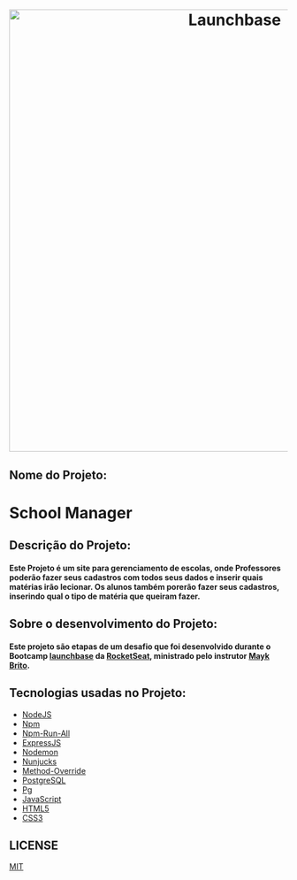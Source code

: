 <h1 align="center">
    <img alt="Launchbase" src="https://github.com/gibifyOfficial/School-Manager/blob/master/public/assets/school-manager.svg" width="800px"/>
</h1>

 ## Nome do Projeto:
 # School Manager
 ## Descrição do Projeto:
 #### Este Projeto é um site para gerenciamento de escolas, onde Professores poderão fazer seus cadastros com todos seus dados e inserir quais matérias irão lecionar. Os alunos também porerão fazer seus cadastros, inserindo qual o tipo de matéria que queiram fazer.
 ## Sobre o desenvolvimento do Projeto:
 #### Este projeto são etapas de um desafio que foi desenvolvido durante o Bootcamp [launchbase](https://rocketseat.com.br/launchbase) da [RocketSeat](https://rocketseat.com.br), ministrado pelo instrutor [Mayk Brito](https://github.com/maykbrito).
 ## Tecnologias usadas no Projeto:
 * [NodeJS](https://nodejs.org/en/docs/)
 * [Npm](https://www.npmjs.com/get-npm)
 * [Npm-Run-All](https://www.npmjs.com/package/npm-run-all)
 * [ExpressJS](https://expressjs.com/)
 * [Nodemon](https://nodemon.io/)
 * [Nunjucks](https://mozilla.github.io/nunjucks/templating.html)
 * [Method-Override](https://www.npmjs.com/package/method-override)
 * [PostgreSQL](https://www.postgresql.org/)
 * [Pg](https://www.npmjs.com/package/pg)
 * [JavaScript](https://www.javascript.com/)
 * [HTML5](https://developer.mozilla.org/en-US/docs/Web/Guide/HTML/HTML5)
 * [CSS3](https://developer.mozilla.org/en-US/docs/Archive/CSS3)
 
 ## LICENSE
 [MIT](https://github.com/gibifyOfficial/Ecoleta/blob/master/LICENSE)
